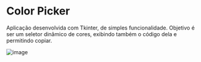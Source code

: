 # Color Picker

Aplicação desenvolvida com Tkinter, de simples funcionalidade. Objetivo é ser um seletor dinâmico de cores, exibindo também o código dela e permitindo copiar. 

![image](https://user-images.githubusercontent.com/107516003/181779172-e92813f3-dd57-4495-80ca-cff98c922efc.png)

